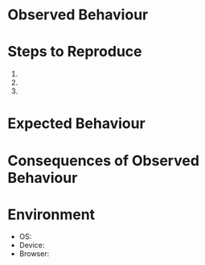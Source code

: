 # Observed Behaviour

# Steps to Reproduce

1.
2.
3.

# Expected Behaviour

# Consequences of Observed Behaviour

# Environment

* OS:
* Device:
* Browser:
